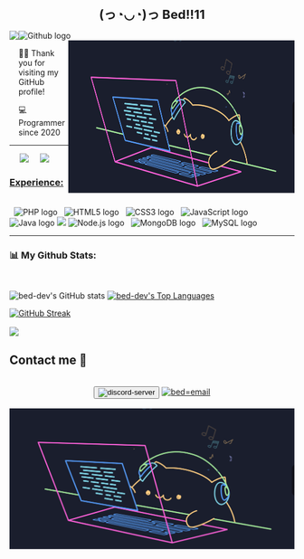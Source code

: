 <h1 align="center" style="font-size: 22px"> (っ◔◡◔)っ Bed!!11 </h1><span><img src="https://img.shields.io/badge/GitHub-100000?style=for-the-badge&logo=github&logoColor=white" alt="Github logo" title="Github" height="25" /></span>

<img align="left" height="200" src="https://media.giphy.com/media/ao9DUiTKH60XS/giphy.gif"/>


<a target="_blank" align="center">
  <img align="right" top="500" height="270" width="400" alt="GIF" src="https://github.com/SophieNguyen113/SophieNguyen113/blob/main/Sophie%20Nguyen%20-%20CatCat.gif">
  
</a>



🙋‍♂️ Thank you for visiting my GitHub profile! 

💻 Programmer since 2020

<hr>

<p align='center'>
<img src="https://komarev.com/ghpvc/?username=bed-dev">&nbsp;&nbsp;&nbsp;&nbsp;
<img src="https://img.shields.io/github/followers/bed-dev?style=social">&nbsp;&nbsp;&nbsp;&nbsp;
</p>


### <u> Experience: </u>

<br>
&nbsp;
<span><img src="https://img.shields.io/badge/PHP-0000FF?style=for-the-badge&logo=php&logoColor=blue" alt="PHP logo" title="PHP" height="25" /></span>
&nbsp;
<span><img src="https://img.shields.io/badge/HTML5-E34F26?style=for-the-badge&logo=html5&logoColor=white" alt="HTML5 logo" title="HTML5" height="25" /></span>
&nbsp;
<span><img src="https://img.shields.io/badge/CSS3-1572B6?style=for-the-badge&logo=css3&logoColor=white" alt="CSS3 logo" title="CSS3" height="25" /></span>
&nbsp;
<span><img src="https://img.shields.io/badge/JavaScript-323330?style=for-the-badge&logo=javascript&logoColor=F7DF1E" alt="JavaScript logo" title="JavaScript" height="25" /></span>
&nbsp;
<span><img src = "https://img.shields.io/badge/Java-ED8B00?style=for-the-badge&logo=java&logoColor=white" alt="Java logo"  title="Java" height="25"/></span>
<span><img src = "https://shields.io/badge/TypeScript-3178C6?style=for-the-badge&logo=TypeScript&logoColor=white" height="25" /></span>
<span><img src="https://img.shields.io/badge/Node.js-339933?style=for-the-badge&logo=nodedotjs&logoColor=white" alt="Node.js logo" title="Node.js" height="25" /></span>
&nbsp;
<span><img src="https://img.shields.io/badge/MongoDB-4EA94B?style=for-the-badge&logo=mongodb&logoColor=white" alt="MongoDB logo" title="MongoDB" height="25" /></span>
&nbsp;
<span>
<img src = "https://img.shields.io/badge/MySQL-005C84?style=for-the-badge&logo=mysql&logoColor=white" alt="MySQL logo" title="MySQL" height="25"/>
</span>

<hr>

### 📊 My Github Stats:
<br/>

![bed-dev's GitHub stats](https://github-readme-stats.vercel.app/api?username=bed-dev&show_icons=true&theme=tokyonight) <a href="https://github.com/bed-dev"><img alt="bed-dev's Top Languages" src="https://github-readme-stats.vercel.app/api/top-langs/?username=bed-dev&langs_count=8&count_private=true&layout=compact&theme=tokyonight&hide_border=true&bg_color=0D1117" /></a>

[![GitHub Streak](https://github-readme-streak-stats.herokuapp.com?user=bed-dev&theme=tokyonight&hide_border=true&date_format=M%20j%5B%2C%20Y%5D)](https://git.io/streak-stats)

<img align="center" src="https://github-profile-trophy.vercel.app/?username=bed-dev&theme=dracula&no-bg=true&row=1"/>

<br>


## Contact me 🌻

<br>
<div align="center">
  <button onclick="alert('b1h0');" target="_blank" rel="noopener noreferrer">
    <img src="https://img.icons8.com/?size=95&id=D2NqKl85S8Ye&format=png" alt="discord-server" />
  </button>
  <a href="mailto:mail@bahae.mw" target="top" rel="noopener noreferrer">
  <img src="https://img.icons8.com/bubbles/100/000000/gmail-new.png" alt="bed=email"/>
  </a>
</div>

<br>

<img src="https://github.com/SophieNguyen113/SophieNguyen113/blob/main/Sophie%20Nguyen%20-%20CatCat.gif" title="CatCat" alt="CatCat">
